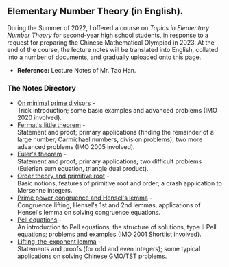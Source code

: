 ## Elementary Number Theory (in English).

During the Summer of 2022, I offered a course on _Topics in Elementary Number Theory_ for second-year high school students, in response to a request for preparing the Chinese Mathematical Olympiad in 2023. At the end of the course, the lecture notes will be translated into English, collated into a number of documents, and gradually uploaded onto this page. 

- **Reference:** Lecture Notes of Mr. Tao Han.


### The Notes Directory

- [On minimal prime divisors](././mindiv.pdf) - <br/>
  Trick introduction; some basic examples and advanced problems (IMO 2020 involved).
- [Fermat's little theorem](././Fermat.pdf) - <br/>
  Statement and proof; primary applications (finding the remainder of a large number, Carmichael numbers, division problems); two more advanced problems (IMO 2005 involved).
- [Euler's theorem](././Euler.pdf) - <br/>
  Statement and proof; primary applications; two difficult problems (Eulerian sum equation, triangle dual product).
- [Order theory and primitive root](././order.pdf) - <br/>
  Basic notions, features of primitive root and order; a crash application to Mersenne integers.
- [Prime power congruence and Hensel's lemma](././Hensel.pdf) - <br/>
  Congruence lifting, Hensel's 1st and 2nd lemmas, applications of Hensel's lemma on solving congruence equations.
- [Pell equations](././Pell.pdf) - <br/>
  An introduction to Pell equations, the structure of solutions, type II Pell equations; problems and examples (IMO 2001 Shortlist involved).
- [Lifting-the-exponent lemma](././LTE.pdf) - <br/>
  Statements and proofs (for odd and even integers); some typical applications on solving Chinese GMO/TST problems.